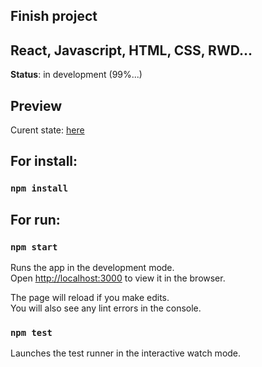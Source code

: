 ## Finish project

## React, Javascript, HTML, CSS, RWD...

**Status**: in development (99%...)

## Preview 

Curent state: [here](https://shop-app-45819.firebaseapp.com/)

## For install:

### `npm install`

## For run:

### `npm start`

Runs the app in the development mode.<br>
Open [http://localhost:3000](http://localhost:3000) to view it in the browser.

The page will reload if you make edits.<br>
You will also see any lint errors in the console.

### `npm test`

Launches the test runner in the interactive watch mode.<br>
